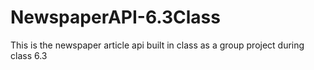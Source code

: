 # NewspaperAPI-6.3Class

This is the newspaper article api built in class as a group project during class 6.3